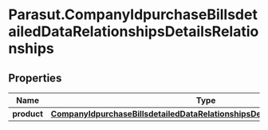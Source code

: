 # Parasut.CompanyIdpurchaseBillsdetailedDataRelationshipsDetailsRelationships

## Properties
Name | Type | Description | Notes
------------ | ------------- | ------------- | -------------
**product** | [**CompanyIdpurchaseBillsdetailedDataRelationshipsDetailsRelationshipsProduct**](CompanyIdpurchaseBillsdetailedDataRelationshipsDetailsRelationshipsProduct.md) |  | [optional] 


